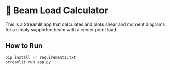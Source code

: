 # 🔧 Beam Load Calculator

This is a Streamlit app that calculates and plots shear and moment diagrams for a simply supported beam with a center point load.

## How to Run

```bash
pip install -r requirements.txt
streamlit run app.py
